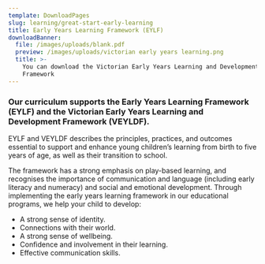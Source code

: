 ```yaml
---
template: DownloadPages
slug: learning/great-start-early-learning
title: Early Years Learning Framework (EYLF)
downloadBanner:
  file: /images/uploads/blank.pdf
  preview: /images/uploads/victorian early years learning.png
  title: >-
    You can download the Victorian Early Years Learning and Development
    Framework
---
```

### Our curriculum supports the Early Years Learning Framework (EYLF) and the Victorian Early Years Learning and Development Framework (VEYLDF).

EYLF and VEYLDF describes the principles, practices, and outcomes essential to support and enhance young children’s learning from birth to five years of age, as well as their transition to school.

The framework has a strong emphasis on play-based learning, and recognises the importance of communication and language (including early literacy and numeracy) and social and emotional development. Through implementing the early years learning framework in our educational programs, we help your child to develop:

* A strong sense of identity.
* Connections with their world.
* A strong sense of wellbeing.
* Confidence and involvement in their learning.
* Effective communication skills.
